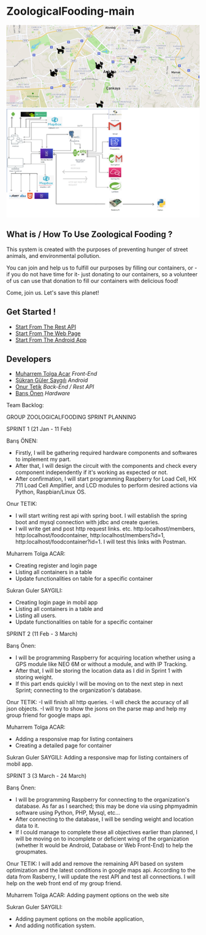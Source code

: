 # ZoologicalFooding-main

![picture](img/map.PNG)
![picture](img/mimari.png)


## What is / How To Use Zoological Fooding ?

This system is created with the purposes of preventing hunger of street animals, and environmental pollution.

You can join and help us to fulfill our purposes by filling our containers, or -if you do not have time for it- just donating to our containers, so a volunteer of us can use that donation to fill our containers with delicious food!

Come, join us. Let's save this planet!

## Get Started !

* [Start From The Rest API](img/herokuRestApiLinks.txt)
* [Start From The Web Page](http://zoological-fooding.herokuapp.com/)
* [Start From The Android App](https://github.com/ZoologicalFooding/ZoologicalFooding-android)
## Developers

* [Muharrem Tolga Acar](https://github.com/TolgaAcar) *Front-End*
* [Şükran Güler Saygılı](https://github.com/SukranSaygili) *Android*
* [Onur Tetik](https://github.com/onurTe) *Back-End / Rest API*
* [Barış Önen](https://github.com/barisonen) *Hardware*


Team Backlog: 

GROUP ZOOLOGICALFOODING
SPRINT PLANNING

SPRINT 1 (21 Jan - 11 Feb)

Barış ÖNEN: 
- Firstly, I will be gathering required hardware components and softwares to implement my part. 
- After that, I will design the circuit with the components and check every component independently if it's working as expected or not. 
- After confirmation, I will start programming Raspberry for Load Cell, HX 711 Load Cell Amplifier, and LCD modules to perform desired actions via Python, Raspbian/Linux OS.

Onur TETIK:
- I will start writing rest api with spring boot. I will establish the spring boot and mysql connection with jdbc and create queries.
- I will write get and post http request links. etc. http:localhost/members, http:localhost/foodcontainer, http:localhost/members?id=1, http:localhost/foodcontainer?id=1.
I will test this links with Postman.

Muharrem Tolga ACAR:
- Creating register and login page 
- Listing all containers in a table
- Update functionalities on table for a specific container

Sukran Guler SAYGILI:
- Creating login page in mobil app
- Listing all containers in a table and
- Listing all users.
- Update functionalities on table for a specific container

SPRINT 2 (11 Feb - 3 March)

Barış Önen:
- I will be programming Raspberry for acquiring location whether using a GPS module like NEO 6M or without a module, and with IP Tracking. 
- After that, I will be storing the location data as I did in Sprint 1 with storing weight. 
- If this part ends quickly I will be moving on to the next step in next Sprint; connecting to the organization's database.

Onur TETIK:
-I will finish all http queries.
-I will check the accuracy of all json objects.
-I will try to show the jsons on the parse map and help my group friend for google maps api.

Muharrem Tolga ACAR:
- Adding a responsive map for listing containers
- Creating a detailed page for container 

Sukran Guler SAYGILI:
Adding a responsive map for listing containers of mobil app.

SPRINT 3 (3 March - 24 March)

Barış Önen:
- I will be programming Raspberry for connecting to the organization's database. As far as I searched; this may be done via using phpmyadmin software using Python, PHP, Mysql, etc...
- After connecting to the database, I will be sending weight and location data to it.
- If I could manage to complete these all objectives earlier than planned, I will be moving on to incomplete or deficient wing of the organization (whether It would be Android, Database or Web Front-End) to help the groupmates.

Onur TETIK:
I will add and remove the remaining API based on system optimization and the latest conditions in google maps api. According to the data from Rasberry, I will update the rest API and test all connections. I will help on the web front end of my group friend.

Muharrem Tolga ACAR:
Adding payment options on the web site

Sukran Guler SAYGILI:
- Adding payment options on the mobile application,
- And adding notification system.

